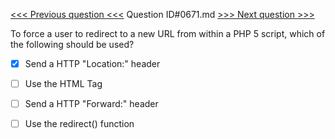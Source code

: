 [<<< Previous question <<<](0670.md)  Question ID#0671.md  [>>> Next question >>>](0672.md) 

To force a user to redirect to a new URL from within a PHP 5 script, which of the following should be used?




- [x] Send a HTTP "Location:" header

- [ ] Use the HTML <redirect> Tag

- [ ] Send a HTTP "Forward:" header

- [ ] Use the redirect() function

